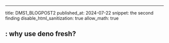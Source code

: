 ---
title: DMS1_BLOGPOST2
published_at: 2024-07-22
snippet: the second finding
disable_html_sanitization: true
allow_math: true 
<h2>: why use deno fresh?